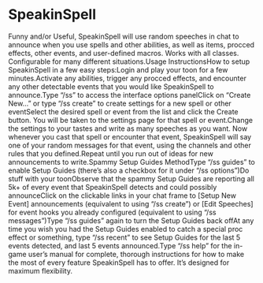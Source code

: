# SpeakinSpell

Funny and/or Useful, SpeakinSpell will use random speeches in chat to announce when you use spells and other abilities, as well as items, procced effects, other events, and user-defined macros. Works with all classes. Configurable for many different situations.Usage InstructionsHow to setup SpeakinSpell in a few easy steps:Login and play your toon for a few minutes.Activate any abilities, trigger any procced effects, and encounter any other detectable events that you would like SpeakinSpell to announce.Type “/ss” to access the interface options panelClick on “Create New…” or type “/ss create” to create settings for a new spell or other eventSelect the desired spell or event from the list and click the Create button. You will be taken to the settings page for that spell or event.Change the settings to your tastes and write as many speeches as you want. Now whenever you cast that spell or encounter that event, SpeakinSpell will say one of your random messages for that event, using the channels and other rules that you defined.Repeat until you run out of ideas for new announcements to write.Spammy Setup Guides MethodType “/ss guides” to enable Setup Guides (there’s also a checkbox for it under “/ss options”)Do stuff with your toonObserve that the spammy Setup Guides are reporting all 5k+ of every event that SpeakinSpell detects and could possibly announceClick on the clickable links in your chat frame to [Setup New Event] announcements (equivalent to using “/ss create”) or [Edit Speeches] for event hooks you already configured (equivalent to using “/ss messages”)Type “/ss guides” again to turn the Setup Guides back offAt any time you wish you had the Setup Guides enabled to catch a special proc effect or something, type “/ss recent” to see Setup Guides for the last 5 events detected, and last 5 events announced.Type “/ss help” for the in-game user’s manual for complete, thorough instructions for how to make the most of every feature SpeakinSpell has to offer. It’s designed for maximum flexibility.
